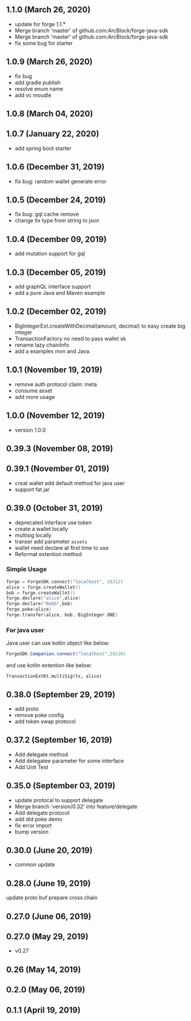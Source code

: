## 1.1.0 (March 26, 2020)
  - update for forge 1.1.*
  - Merge branch 'master' of github.com:ArcBlock/forge-java-sdk
  - Merge branch 'master' of github.com:ArcBlock/forge-java-sdk
  - fix some bug for starter

## 1.0.9 (March 26, 2020)

  - fix bug
  - add gradle publish
  - resolve enum name
  - add vc moudle
  
## 1.0.8 (March 04, 2020)

## 1.0.7 (January 22, 2020)
  - add spring boot starter

## 1.0.6 (December 31, 2019)
  - fix bug: random wallet generate error

## 1.0.5 (December 24, 2019)
  - fix bug: gql cache remove
  - change itx type from string to json

## 1.0.4 (December 09, 2019)
  - add mutation support for gql
  

## 1.0.3 (December 05, 2019)
 - add graphQL interface support
 - add a pure Java and Maven example

## 1.0.2 (December 02, 2019)
  - BigIntegerExt.createWithDecimal(amount, decimal) to easy create big integer
  - TransactionFactory no need to pass wallet sk
  - rename lazy chainInfo
  - add a examples mvn and Java.

## 1.0.1 (November 19, 2019)
  - remove auth protocol claim: meta
  - consume asset
  - add more usage

## 1.0.0 (November 12, 2019)
  - version 1.0.0

## 0.39.3 (November 08, 2019)


## 0.39.1 (November 01, 2019)
  - creat wallet add default method for java user
  - support fat jar

## 0.39.0 (October 31, 2019)
- deprecated interface use token
- create a wallet locally
- multisig locally
- transer add parameter `assets`
- wallet need declare at first time to use
- Reformat extention method

### Simple Usage

```kotlin
forge = ForgeSDK.connect("localhost", 28212)
alice = forge.createWallet()
bob = forge.createWallet()
forge.declare("alice",alice)
forge.declare("Bobb",bob)
forge.poke(alice)
forge.transfer(alice, bob, BigInteger.ONE)

```

### For java user

Java user can use kotlin object like below:

```java
ForgeSDK.Companion.connect("localhost",28210)
```

and use kotlin extention like below:

```
TransactionExtKt.multiSig(tx, alice)
```
## 0.38.0 (September 29, 2019)
  - add proto
  - remove poke config
  - add token swap protocol

## 0.37.2 (September 16, 2019)
  - Add delegate method
  - Add delegatee parameter for some interface
  - Add Unit Test

## 0.35.0 (September 03, 2019)
  - update protocal to support delegate
  - Merge branch 'version/0.32' into feature/delegate
  - Add delegate protocol
  - add did poke demo
  - fix error import
  - bump version

## 0.30.0 (June 20, 2019)
  - common update

## 0.28.0 (June 19, 2019)
update proto buf
prepare cross chain

## 0.27.0 (June 06, 2019)


## 0.27.0 (May 29, 2019)
  - v0.27

## 0.26 (May 14, 2019)


## 0.2.0 (May 06, 2019)


## 0.1.1 (April 19, 2019)


